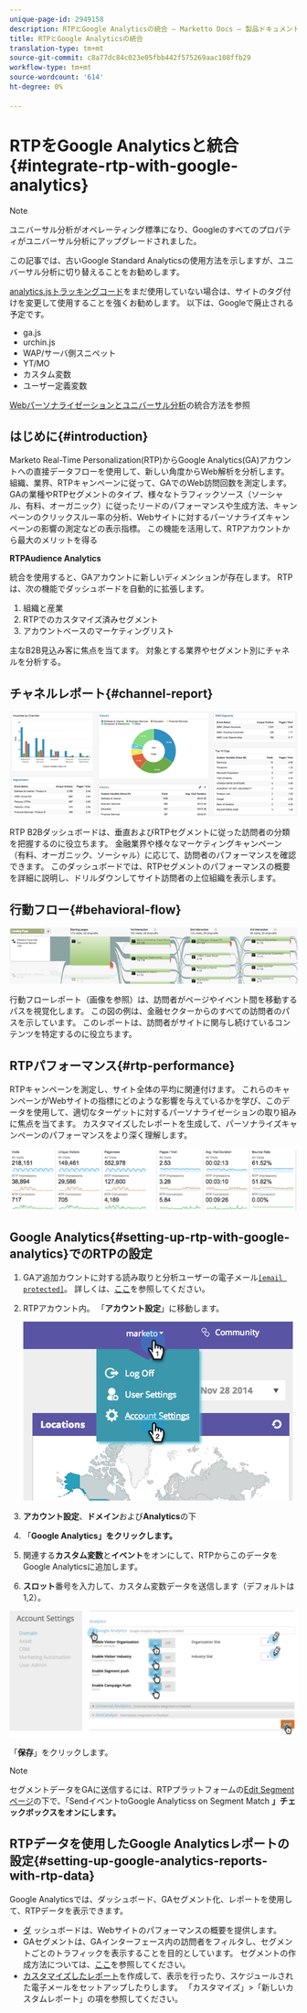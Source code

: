 ```yaml
---
unique-page-id: 2949158
description: RTPとGoogle Analyticsの統合 — Marketto Docs — 製品ドキュメント
title: RTPとGoogle Analyticsの統合
translation-type: tm+mt
source-git-commit: c8a77dc84c023e05fbb442f575269aac108ffb29
workflow-type: tm+mt
source-wordcount: '614'
ht-degree: 0%

---
```



# RTPをGoogle Analyticsと統合{#integrate-rtp-with-google-analytics}

>[!NOTE]
>
>ユニバーサル分析がオペレーティング標準になり、Googleのすべてのプロパティがユニバーサル分析にアップグレードされました。
>
>この記事では、古いGoogle Standard Analyticsの使用方法を示しますが、ユニバーサル分析に切り替えることをお勧めします。
>
>[analytics.jsトラッキングコード](https://developers.google.com/analytics/devguides/collection/analyticsjs/)をまだ使用していない場合は、サイトのタグ付けを変更して使用することを強くお勧めします。 以下は、Googleで廃止される予定です。
>
>* ga.js
>* urchin.js
>* WAP/サーバ側スニペット
>* YT/MO
>* カスタム変数
>* ユーザー定義変数

>
>
[Webパーソナライゼーションとユニバーサル分析](integrate-rtp-with-google-universal-analytics.md)の統合方法を参照

## はじめに{#introduction}

Marketo Real-Time Personalization(RTP)からGoogle Analytics(GA)アカウントへの直接データフローを使用して、新しい角度からWeb解析を分析します。 組織、業界、RTPキャンペーンに従って、GAでのWeb訪問回数を測定します。 GAの業種やRTPセグメントのタイプ、様々なトラフィックソース（ソーシャル、有料、オーガニック）に従ったリードのパフォーマンスや生成方法、キャンペーンのクリックスルー率の分析、Webサイトに対するパーソナライズキャンペーンの影響の測定などの表示指標。 この機能を活用して、RTPアカウントから最大のメリットを得る

**RTPAudience Analytics**

統合を使用すると、GAアカウントに新しいディメンションが存在します。 RTPは、次の機能でダッシュボードを自動的に拡張します。

1. 組織と産業
1. RTPでのカスタマイズ済みセグメント
1. アカウントベースのマーケティングリスト

主なB2B見込み客に焦点を当てます。 対象とする業界やセグメント別にチャネルを分析する。

## チャネルレポート{#channel-report}

![](assets/image2014-11-28-16-3a39-3a28.png)

RTP B2Bダッシュボードは、垂直およびRTPセグメントに従った訪問者の分類を把握するのに役立ちます。 金融業界や様々なマーケティングキャンペーン（有料、オーガニック、ソーシャル）に応じて、訪問者のパフォーマンスを確認できます。 このダッシュボードでは、RTPセグメントのパフォーマンスの概要を詳細に説明し、ドリルダウンしてサイト訪問者の上位組織を表示します。

## 行動フロー{#behavioral-flow}

![](assets/image2014-11-28-16-3a40-3a43.png)

行動フローレポート（画像を参照）は、訪問者がページやイベント間を移動するパスを視覚化します。 この図の例は、金融セクターからのすべての訪問者のパスを示しています。 このレポートは、訪問者がサイトに関与し続けているコンテンツを特定するのに役立ちます。

## RTPパフォーマンス{#rtp-performance}

RTPキャンペーンを測定し、サイト全体の平均に関連付けます。 これらのキャンペーンがWebサイトの指標にどのような影響を与えているかを学び、このデータを使用して、適切なターゲットに対するパーソナライゼーションの取り組みに焦点を当てます。 カスタマイズしたレポートを生成して、パーソナライズキャンペーンのパフォーマンスをより深く理解します。

![](assets/image2014-11-28-16-3a47-3a0.png)

## Google Analytics{#setting-up-rtp-with-google-analytics}でのRTPの設定

1. GAア追加カウントに対する読み取りと分析ユーザーの電子メール[`[email protected]`](http://docs.marketo.com/cdn-cgi/l/email-protection#0674727628616734466b67746d6372692865696b)。 詳しくは、[ここ](https://support.google.com/analytics/answer/2884495?hl=en)を参照してください。
1. RTPアカウント内。 「**アカウント設定**」に移動します。

   ![](assets/image2014-11-28-16-3a54-3a40.png)

1. **アカウント設定**、**ドメイン**&#x200B;および&#x200B;**Analytics**&#x200B;の下
1. 「**Google Analytics」をクリックします。**
1. 関連する&#x200B;**カスタム変数**&#x200B;と&#x200B;**イベント**&#x200B;をオンにして、RTPからこのデータをGoogle Analyticsに追加します。
1. **スロット**&#x200B;番号を入力して、カスタム変数データを送信します（デフォルトは1,2）。

![](assets/image2014-11-28-17-3a0-3a17.png)

「**保存**」をクリックします。

>[!NOTE]
>
>セグメントデータをGAに送信するには、RTPプラットフォームの[Edit Segmentページ](/help/marketo/product-docs/web-personalization/using-web-segments/create-a-basic-web-segment.md)の下で、「SendイベントtoGoogle Analyticss on Segment Match **」チェックボックスをオンにします。**

## RTPデータを使用したGoogle Analyticsレポートの設定{#setting-up-google-analytics-reports-with-rtp-data}

Google Analyticsでは、ダッシュボード、GAセグメント化、レポートを使用して、RTPデータを表示できます。

* [ダ](https://support.google.com/analytics/answer/1068216?hl=en) ッシュボードは、Webサイトのパフォーマンスの概要を提供します。
* GAセグメントは、GAインターフェース内の訪問者をフィルタし、セグメントごとのトラフィックを表示することを目的としています。 セグメントの作成方法については、[ここ](https://support.google.com/analytics/answer/3124493?hl=en)を参照してください。
* [カスタマイズしたレポート](https://support.google.com/analytics/answer/1033013?hl=en)を作成して、表示を行ったり、スケジュールされた電子メールをセットアップしたりします。 「カスタマイズ」>「新しいカスタムレポート」の項を参照してください。

